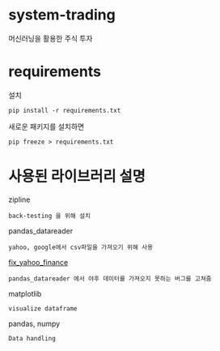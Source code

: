 # system-trading
머신러닝을 활용한 주식 투자

# requirements
설치
```
pip install -r requirements.txt
```
새로운 패키지를 설치하면
```
pip freeze > requirements.txt
```
# 사용된 라이브러리 설명

zipline

```
back-testing 을 위해 설치
```

pandas_datareader

```
yahoo, google에서 csv파일을 가져오기 위해 사용
```

<a href='https://github.com/ranaroussi/fix-yahoo-finance'>fix_yahoo_finance</a>

```
pandas_datareader 에서 야후 데이터를 가져오지 못하는 버그를 고쳐줌
```

matplotlib

```
visualize dataframe
```

pandas, numpy

```
Data handling
```

